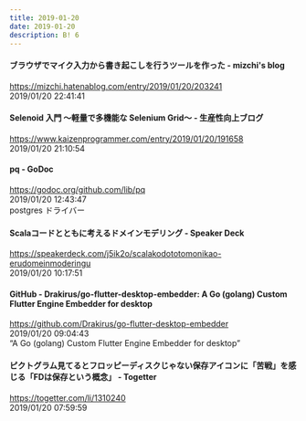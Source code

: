 ```yaml
---
title: 2019-01-20
date: 2019-01-20
description: B! 6
---
```


#### ブラウザでマイク入力から書き起こしを行うツールを作った - mizchi's blog
https://mizchi.hatenablog.com/entry/2019/01/20/203241<br>
2019/01/20 22:41:41<br>


#### Selenoid 入門 〜軽量で多機能な Selenium Grid〜 - 生産性向上ブログ
https://www.kaizenprogrammer.com/entry/2019/01/20/191658<br>
2019/01/20 21:10:54<br>


#### pq - GoDoc
https://godoc.org/github.com/lib/pq<br>
2019/01/20 12:43:47<br>
postgres ドライバー


#### Scalaコードとともに考えるドメインモデリング - Speaker Deck
https://speakerdeck.com/j5ik2o/scalakodototomonikao-erudomeinmoderingu<br>
2019/01/20 10:17:51<br>


#### GitHub - Drakirus/go-flutter-desktop-embedder: A Go (golang) Custom Flutter Engine Embedder for desktop
https://github.com/Drakirus/go-flutter-desktop-embedder<br>
2019/01/20 09:04:43<br>
“A Go (golang) Custom Flutter Engine Embedder for desktop”


#### ピクトグラム見てるとフロッピーディスクじゃない保存アイコンに「苦戦」を感じる「FDは保存という概念」 - Togetter
https://togetter.com/li/1310240<br>
2019/01/20 07:59:59<br>


